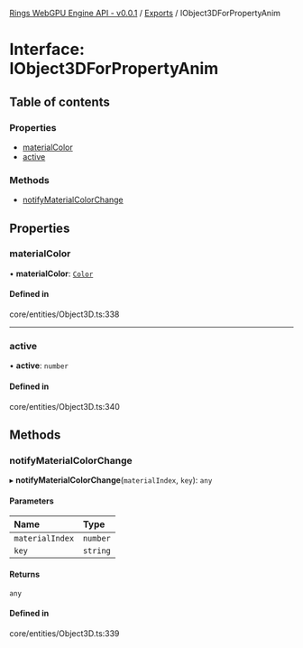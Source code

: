 [Rings WebGPU Engine API - v0.0.1](../README.md) / [Exports](../modules.md) / IObject3DForPropertyAnim

# Interface: IObject3DForPropertyAnim

## Table of contents

### Properties

- [materialColor](IObject3DForPropertyAnim.md#materialcolor)
- [active](IObject3DForPropertyAnim.md#active)

### Methods

- [notifyMaterialColorChange](IObject3DForPropertyAnim.md#notifymaterialcolorchange)

## Properties

### materialColor

• **materialColor**: [`Color`](../classes/Color.md)

#### Defined in

core/entities/Object3D.ts:338

___

### active

• **active**: `number`

#### Defined in

core/entities/Object3D.ts:340

## Methods

### notifyMaterialColorChange

▸ **notifyMaterialColorChange**(`materialIndex`, `key`): `any`

#### Parameters

| Name | Type |
| :------ | :------ |
| `materialIndex` | `number` |
| `key` | `string` |

#### Returns

`any`

#### Defined in

core/entities/Object3D.ts:339
